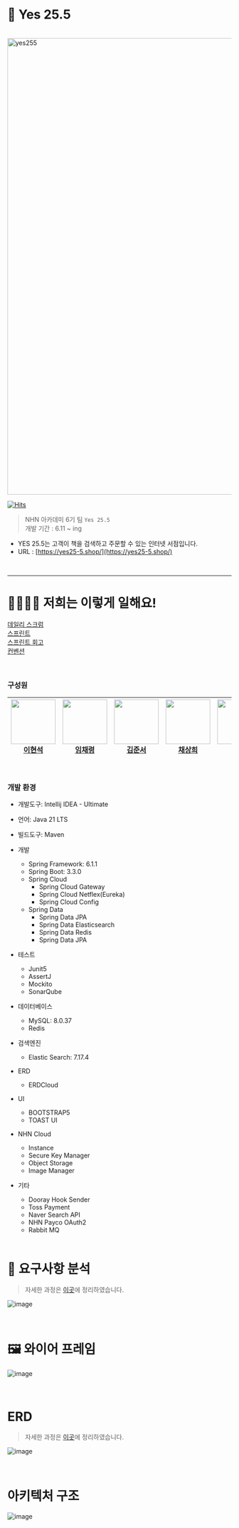 # 📗 Yes 25.5

<br/>

<img width="1023" alt="yes255" src="https://github.com/user-attachments/assets/46600f07-87f3-4fd5-ad61-d876ca3044c0">

<br/>



[![Hits](https://hits.seeyoufarm.com/api/count/incr/badge.svg?url=https%3A%2F%2Fgithub.com%2Fnhnacademy-be6-yes-25-5&count_bg=%236A97F3&title_bg=%23555555&icon=&icon_color=%23E7E7E7&title=hits&edge_flat=false)](https://hits.seeyoufarm.com)

> NHN 아카데미 6기 팀 `Yes 25.5` <br/>
> 개발 기간 : 6.11 ~ ing <br/>
- YES 25.5는 고객이 책을 검색하고 주문할 수 있는 인터넷 서점입니다. <br/>
- URL : [https://yes25-5.shop/](https://yes25-5.shop/)


<br/>

---
# 👨‍👨‍👧‍👦 저희는 이렇게 일해요!

[데일리 스크럼](https://github.com/nhnacademy-be6-yes-25-5/scrum/discussions/categories/daily-scrum) <br/>
[스프린트](https://github.com/nhnacademy-be6-yes-25-5/scrum/milestones) <br/>
[스프린트 회고](https://github.com/nhnacademy-be6-yes-25-5/scrum/issues?q=is%3Aissue+label%3A%22%EC%8A%A4%ED%94%84%EB%A6%B0%ED%8A%B8+%ED%9A%8C%EA%B3%A0%22+is%3Aclosed) <br/>
[컨벤션](https://github.com/nhnacademy-be6-yes-25-5/.github/wiki/%EC%BD%94%EB%93%9C-%EC%BB%A8%EB%B2%A4%EC%85%98)

<br/>


### 구성원
| <a href="https://github.com/bbbbooo"><img src="https://github.com/bbbbooo.png" width="100px"><br>이현석</a> | <a href="https://github.com/Limchaereong"><img src="https://github.com/Limchaereong.png" width="100px"><br>임채령</a> | <a href="https://github.com/wnstj1548"><img src="https://github.com/wnstj1548.png" width="100px"><br>김준서</a> |<a href="https://github.com/lettuce82"><img src="https://github.com/lettuce82.png" width="100px"><br>채상희</a> |<a href ="https://github.com/Hyeok000"> <img src ="https://github.com/Hyeok000.png" width ="100px"><br>양혁</a>
|-----|-----|-----|----|-----|
<br/>

### 개발 환경
- 개발도구: Intellij IDEA - Ultimate
- 언어: Java 21 LTS<br>
- 빌드도구: Maven
- 개발
  - Spring Framework: 6.1.1
  - Spring Boot: 3.3.0
  - Spring Cloud
    - Spring Cloud Gateway
    - Spring Cloud Netflex(Eureka)
    - Spring Cloud Config
  - Spring Data
    - Spring Data JPA
    - Spring Data Elasticsearch
    - Spring Data Redis
    - Spring Data JPA
- 테스트
  - Junit5
  - AssertJ
  - Mockito
  - SonarQube
- 데이터베이스
  - MySQL: 8.0.37
  - Redis
- 검색엔진
  - Elastic Search: 7.17.4
- ERD
  - ERDCloud
- UI
  - BOOTSTRAP5
  - TOAST UI
- NHN Cloud
  - Instance
  - Secure Key Manager
  - Object Storage
  - Image Manager
- 기타
  - Dooray Hook Sender
  - Toss Payment
  - Naver Search API
  - NHN Payco OAuth2
  - Rabbit MQ
 
  <br/>

# 📌 요구사항 분석

> 자세한 과정은 [이곳](https://github.com/nhnacademy-be6-yes-25-5/.github/discussions/1)에 정리하였습니다.

![image](https://github.com/nhnacademy-be6-yes-25-5/.github/assets/105257665/c95c8d81-483f-460e-aebe-55a2fbe6c44c)

<br/>

# 🖼️ 와이어 프레임

![image](https://github.com/nhnacademy-be6-yes-25-5/.github/assets/105257665/c179b0da-7981-47f0-bacb-74450a20adfe)

<br/>

# ERD

> 자세한 과정은 [이곳](https://github.com/nhnacademy-be6-yes-25-5/.github/discussions/2)에 정리하였습니다.

![image](https://github.com/nhnacademy-be6-yes-25-5/.github/assets/105257665/f3960de1-7a33-4fe6-9e13-a8bb031811b9)

<br/>

# 아키텍처 구조

![image](https://github.com/user-attachments/assets/28dfd58c-e205-4b46-a4a0-5be936c392a7)



